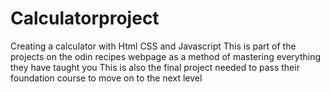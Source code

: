 # Calculatorproject
Creating a calculator with Html CSS and Javascript
This is part of the projects on the odin recipes webpage as a method of mastering everything they have taught you 
This is also the final project needed to pass their foundation course to move on to the next level
